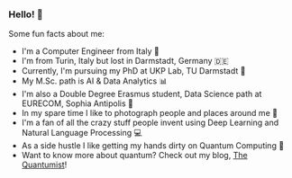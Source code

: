 ### Hello! 🤗

Some fun facts about me:
- I'm a Computer Engineer from Italy 🍕
- I'm from Turin, Italy but lost in Darmstadt, Germany 🇩🇪
- Currently, I'm pursuing my PhD at UKP Lab, TU Darmstadt 🤖 
- My M.Sc. path is AI & Data Analytics 📊
- I'm also a Double Degree Erasmus student, Data Science path at EURECOM, Sophia Antipolis 🌆
- In my spare time I like to photograph people and places around me 📸
- I'm a fan of all the crazy stuff people invent using Deep Learning and Natural Language Processing 💻
- As a side hustle I like getting my hands dirty on Quantum Computing 🔬
- Want to know more about quantum? Check out my blog, [The Quantumist](https://the-quantumist.github.io/)! 
